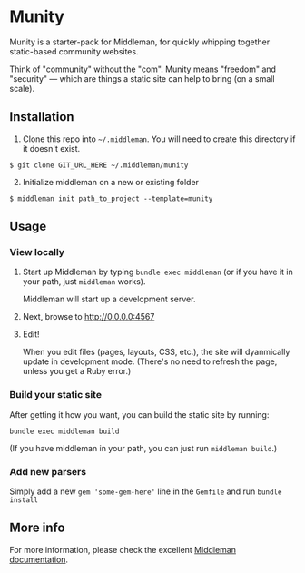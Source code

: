 # Munity

Munity is a starter-pack for Middleman, for quickly whipping together
static-based community websites.

Think of "community" without the "com". Munity means "freedom" and
"security" — which are things a static site can help to bring (on
a small scale).


## Installation
 
1. Clone this repo into `~/.middleman`. You will need to create this
   directory if it doesn't exist.

  `$ git clone GIT_URL_HERE ~/.middleman/munity`

2. Initialize middleman on a new or existing folder 

  `$ middleman init path_to_project --template=munity`


## Usage

### View locally

1. Start up Middleman by typing `bundle exec middleman` (or if you have
   it in your path, just `middleman` works).
   
   Middleman will start up a development server. 

2. Next, browse to <http://0.0.0.0:4567>

3. Edit! 

   When you edit files (pages, layouts, CSS, etc.), the site will
   dyanmically update in development mode. (There's no need to refresh
   the page, unless you get a Ruby error.)


### Build your static site

After getting it how you want, you can build the static site by running:

`bundle exec middleman build`

(If you have middleman in your path, you can just run `middleman build`.)


### Add new parsers

Simply add a new `gem 'some-gem-here'` line in the `Gemfile` and run
`bundle install`

## More info

For more information, please check the excellent 
[Middleman documentation](http://middlemanapp.com/getting-started/).
